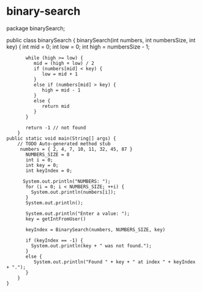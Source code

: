 # binary-search
package binarySearch;

public class binarySearch {
	binarySearch(int numbers, int numbersSize, int key) {
		   int mid = 0;
		   int low = 0;
		   int high = numbersSize - 1;
		   
		   while (high >= low) {
		      mid = (high + low) / 2
		      if (numbers[mid] < key) {
		         low = mid + 1
		      }
		      else if (numbers[mid] > key) {
		         high = mid - 1
		      }
		      else {
		         return mid
		      }
		   }
		   
		   return -1 // not found
		}
	public static void main(String[] args) {
		// TODO Auto-generated method stub
		 numbers = { 2, 4, 7, 10, 11, 32, 45, 87 }
		   NUMBERS_SIZE = 8
		   int i = 0;
		   int key = 0;
		   int keyIndex = 0;
		   
		  System.out.println("NUMBERS: ");
		   for (i = 0; i < NUMBERS_SIZE; ++i) {
		     System.out.println(numbers[i]);
		   }
		   System.out.println();
		   
		   System.out.println("Enter a value: ");
		   key = getIntFromUser()
		   
		   keyIndex = BinarySearch(numbers, NUMBERS_SIZE, key)
		   
		   if (keyIndex == -1) {
		     System.out.println(key + " was not found.");
		   }
		   else {
		      System.out.println("Found " + key + " at index " + keyIndex + ".");
		   }
		}
	}
